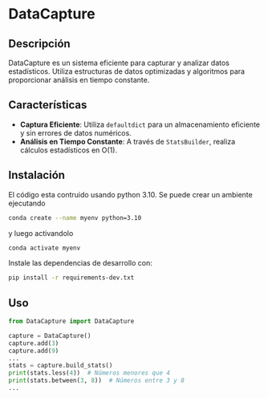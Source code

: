 # DataCapture

## Descripción

DataCapture es un sistema eficiente para capturar y analizar datos estadísticos. Utiliza estructuras de datos optimizadas y algoritmos para proporcionar análisis en tiempo constante.

## Características

- **Captura Eficiente**: Utiliza `defaultdict` para un almacenamiento eficiente y sin errores de datos numéricos.
- **Análisis en Tiempo Constante**: A través de `StatsBuilder`, realiza cálculos estadísticos en O(1).

## Instalación

El código esta contruido usando python 3.10. Se puede crear un ambiente ejecutando

```bash
conda create --name myenv python=3.10
```

y luego activandolo 
```bash
conda activate myenv
```


Instale las dependencias de desarrollo con:

```bash
pip install -r requirements-dev.txt
```

## Uso

```python
from DataCapture import DataCapture

capture = DataCapture()
capture.add(3)
capture.add(9)
...
stats = capture.build_stats()
print(stats.less(4))  # Números menores que 4
print(stats.between(3, 8))  # Números entre 3 y 8
...
```
